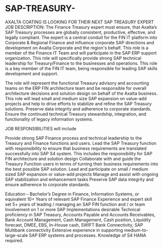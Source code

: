 # SAP-TREASURY-
AXALTA COATING IS LOOKING FOR THEIR NEXT SAP TREASURY EXPERT
JOB DESCRIPTION: The Finance Treasury expert must ensure, that Axalta’s SAP Treasury processes are globally consistent, productive, effective, and legally compliant. The expert is a central conduit for the FIN IT platform into Corporate & Regional Finance and influence corporate SAP directions and development on Axalta Corporate and the region's behalf. This role is a member of the Finance IT Team and will participate in the SAP ERP support organization. This role will specifically provide strong SAP technical leadership for Treasury/Finance to the businesses and operations. This role is a key member of the FIN IT team, being responsible for leading SAP skills development and support.

The role will represent the functional Treasury advisory and accounting teams on the ERP FIN architecture team and be responsible for overall architecture decisions and solution design on behalf of the Axalta business. This role will lead small and medium size SAP expansion on value-add projects and help to drive efforts to stabilize and refine the SAP Treasury solutions. Preserve data integrity and adherence to corporate standards. Ensure the continued technical Treasury stewardship, integration, and functionality of legacy information systems.

JOB RESPONSIBILITIES will include

Provide strong SAP Finance process and technical leadership to the Treasury and Finance functions and users.
Lead the SAP Treasury function with responsibility to ensure that business requirements are translated successfully into SAP S4 system.
This includes the responsibility for SAP FIN architecture and solution design
Collaborate with and guide the Treasury Function users in terms of turning their business requirements into the best possible SAP solution. 
Lead and participate on small / medium sized SAP expansion or value-add projects
Manage and assist with ongoing SAP stabilization and enhancement tasks
Preserve SAP data integrity and ensure adherence to corporate standards.

Education – Bachelor’s Degree in Finance, Information Systems, or equivalent
10+ Years of relevant SAP Finance Experience and expert skill set
5+ years of leading / managing an SAP FIN function and / or team
Involvement on 1 or more SAP Implementations desirable
Technical proficiency in SAP Treasury, Accounts Payable and Accounts Receivables, Bank Account Management, Cash Management, Cash position, Liquidity forecast, DMEE, EBS, In-House cash, SWIFT Bank Connectivity, SAP Multibank connectivity
Extensive experience in supporting medium-to-large-scale SAP ERP systems and processes.
Knowledge of S4 HANA required.
